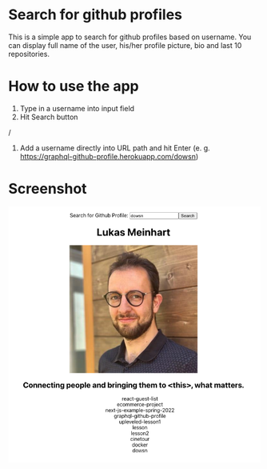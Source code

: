 # Search for github profiles

This is a simple app to search for github profiles based on username. You can display full name of the user, his/her profile picture, bio and last 10 repositories.

# How to use the app

1. Type in a username into input field
2. Hit Search button

/

1. Add a username directly into URL path and hit Enter (e. g. https://graphql-github-profile.herokuapp.com/dowsn)

# Screenshot

![Screenshot](/public/Screenshot.png)
